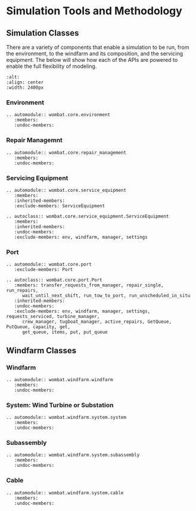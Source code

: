 # Simulation Tools and Methodology


## Simulation Classes
There are a variety of components that enable a simulation to be run, from the
environment, to the windfarm and its composition, and the servicing equipment. The
below will show how each of the APIs are powered to enable the full flexibility of modeling.

```{image} ../images/simulation_tools.svg
:alt:
:align: center
:width: 2400px
```

### Environment
```{eval-rst}
.. automodule:: wombat.core.environment
   :members:
   :undoc-members:
```

### Repair Managemnt
```{eval-rst}
.. automodule:: wombat.core.repair_management
   :members:
   :undoc-members:
```

### Servicing Equipment
```{eval-rst}
.. automodule:: wombat.core.service_equipment
   :members:
   :inherited-members:
   :exclude-members: ServiceEquipment

.. autoclass:: wombat.core.service_equipment.ServiceEquipment
   :members:
   :inherited-members:
   :undoc-members:
   :exclude-members: env, windfarm, manager, settings
```

### Port
```{eval-rst}
.. automodule:: wombat.core.port
   :exclude-members: Port

.. autoclass:: wombat.core.port.Port
   :members: transfer_requests_from_manager, repair_single, run_repairs,
      wait_until_next_shift, run_tow_to_port, run_unscheduled_in_situ
   :inherited-members:
   :undoc-members:
   :exclude-members: env, windfarm, manager, settings, requests_serviced, turbine_manager,
      crew_manager, tugboat_manager, active_repairs, GetQueue, PutQueue, capacity, get,
      get_queue, items, put, put_queue
```


## Windfarm Classes

### Windfarm
```{eval-rst}
.. automodule:: wombat.windfarm.windfarm
   :members:
   :undoc-members:
```

### System: Wind Turbine or Substation
```{eval-rst}
.. automodule:: wombat.windfarm.system.system
   :members:
   :undoc-members:
```

### Subassembly
```{eval-rst}
.. automodule:: wombat.windfarm.system.subassembly
   :members:
   :undoc-members:
```

### Cable
```{eval-rst}
.. automodule:: wombat.windfarm.system.cable
   :members:
   :undoc-members:
```
